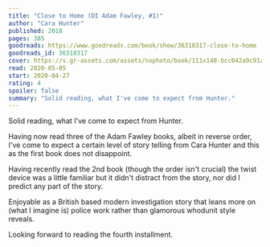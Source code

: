 ```yaml
---
title: "Close to Home (DI Adam Fawley, #1)"
author: "Cara Hunter"
published: 2018
pages: 385
goodreads: https://www.goodreads.com/book/show/36318317-close-to-home
goodreads_id: 36318317
cover: https://s.gr-assets.com/assets/nophoto/book/111x148-bcc042a9c91a29c1d680899eff700a03.png
read: 2020-05-05
start: 2020-04-27
rating: 4
spoiler: false
summary: "Solid reading, what I've come to expect from Hunter."
---
```


Solid reading, what I've come to expect from Hunter.  
  
Having now read three of the Adam Fawley books, albeit in reverse order, I've come to expect a certain level of story telling from Cara Hunter and this as the first book does not disappoint.  
  
Having recently read the 2nd book (though the order isn't crucial) the twist device was a little familiar but it didn't distract from the story, nor did I predict any part of the story.  
  
Enjoyable as a British based modern investigation story that leans more on (what I imagine is) police work rather than glamorous whodunit style reveals.  
  
Looking forward to reading the fourth installment.
